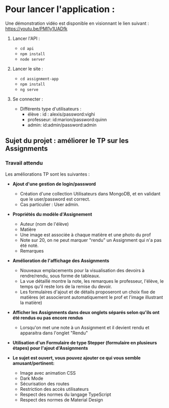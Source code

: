 # Pour lancer l'application :

Une démonstration vidéo est disponible en visionnant le lien suivant : https://youtu.be/PMl1y1UADfk

1. Lancer l'API :
	* ```cd api```
    * ```npm install```
    * ```node server```

2. Lancer le site :
	* ```cd assignment-app```
	* ```npm install```
	* ```ng serve```
	
3. Se connecter :
	* Différents type d'utilisateurs :
		+ élève : id : alexis/password:vighi
		+ professeur: id:marion/password:quinn
		+ admin: id:admin/password:admin  

## Sujet du projet : améliorer le TP sur les Assignments


###  Travail attendu

Les améliorations TP sont les suivantes :

-   **Ajout d'une gestion de login/password**
    *   Création d'une collection Utilisateurs dans MongoDB, et en validant que le user/password est correct.
    *   Cas particulier : User admin.  
        
-   **Propriétés du modèle d'Assignement**
    *   Auteur (nom de l'élève)
    *   Matière
    *   Une image est associée à chaque matière et une photo du prof
    *   Note sur 20, on ne peut marquer "rendu" un Assignment qui n'a pas été noté.
    *   Remarques  
        
-   **Amélioration de l'affichage des Assignments**
    *   Nouveaux emplacements pour la visualisation des devoirs à rendre/rendu, sous forme de tableaux.
    *   La vue détaillé montre la note, les remarques le professeur, l'élève, le temps qu'il reste lors de la remise du devoir.
    *   Les formulaires d'ajout et de détails proposeront un choix fixe de matières (et associeront automatiquement le prof et l'image illustrant la matière)  
        
-   **Afficher les Assignments dans deux onglets séparés selon qu'ils ont été rendus ou pas encore rendus**
    *   Lorsqu'on met une note à un Assignment et il devient rendu et apparaitra dans l'onglet "Rendu"  
        
-   **Utilisation d'un Formulaire de type Stepper (formulaire en plusieurs étapes) pour l'ajout d'Assignments** 
    
    
-   **Le sujet est ouvert, vous pouvez ajouter ce qui vous semble amusant/pertinent:**
    *  Image avec animation CSS
    * Dark Mode
    * Sécurisation des routes
    * Restriction des accès utilisateurs
    * Respect des normes du langage TypeScript
    * Respect des normes de Material Design
